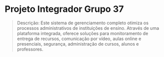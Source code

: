 # Projeto Integrador Grupo 37
>Descrição:
Este sistema de gerenciamento completo otimiza os processos administrativos de instituições de ensino. Através de uma plataforma integrada, oferece soluções para monitoramento de entrega de recursos, comunicação por vídeo, aulas online e presenciais, segurança, administração de cursos, alunos e professores.
